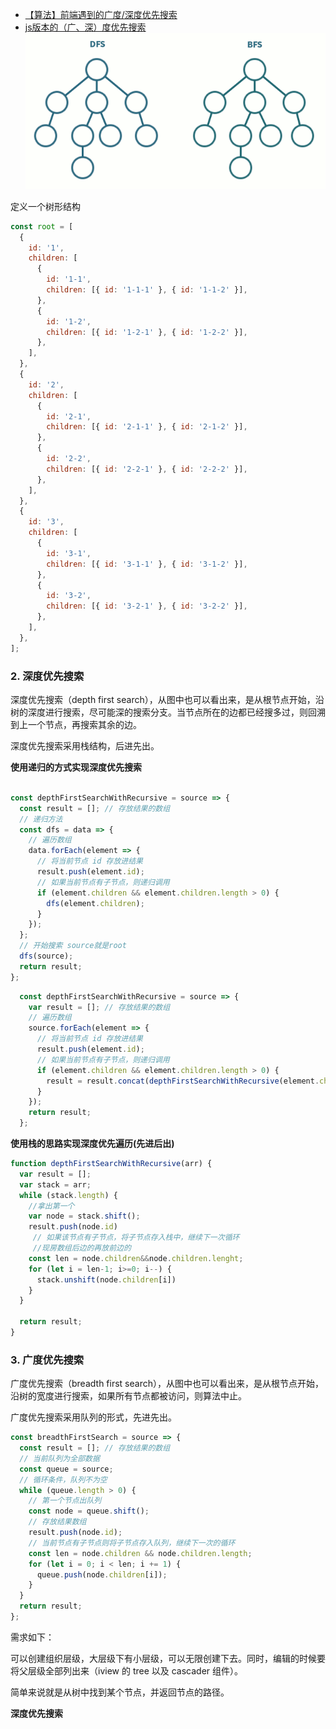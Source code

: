 * [【算法】前端遇到的广度/深度优先搜索](https://juejin.im/post/5d3162e3e51d4556bb4cd45b)
* [js版本的（广、深）度优先搜索](https://juejin.im/post/5ae43587518825673123f7d9)
![](https://raw.githubusercontent.com/heyushuo/image/master/16c08ea871f0739f.gif)

定义一个树形结构
```javascript 
const root = [
  {
    id: '1',
    children: [
      {
        id: '1-1',
        children: [{ id: '1-1-1' }, { id: '1-1-2' }],
      },
      {
        id: '1-2',
        children: [{ id: '1-2-1' }, { id: '1-2-2' }],
      },
    ],
  },
  {
    id: '2',
    children: [
      {
        id: '2-1',
        children: [{ id: '2-1-1' }, { id: '2-1-2' }],
      },
      {
        id: '2-2',
        children: [{ id: '2-2-1' }, { id: '2-2-2' }],
      },
    ],
  },
  {
    id: '3',
    children: [
      {
        id: '3-1',
        children: [{ id: '3-1-1' }, { id: '3-1-2' }],
      },
      {
        id: '3-2',
        children: [{ id: '3-2-1' }, { id: '3-2-2' }],
      },
    ],
  },
];
```
### 2. 深度优先搜索
深度优先搜索（depth first search），从图中也可以看出来，是从根节点开始，沿树的深度进行搜索，尽可能深的搜索分支。当节点所在的边都已经搜多过，则回溯到上一个节点，再搜索其余的边。

深度优先搜索采用栈结构，后进先出。

**使用递归的方式实现深度优先搜索**
```javascript 

const depthFirstSearchWithRecursive = source => {
  const result = []; // 存放结果的数组
  // 递归方法
  const dfs = data => {
    // 遍历数组
    data.forEach(element => {
      // 将当前节点 id 存放进结果
      result.push(element.id);
      // 如果当前节点有子节点，则递归调用
      if (element.children && element.children.length > 0) {
        dfs(element.children);
      }
    });
  };
  // 开始搜索 source就是root
  dfs(source);
  return result;
};
```

<!-- 递归不用闭包也可以实现 -->
```javascript
  const depthFirstSearchWithRecursive = source => {
    var result = []; // 存放结果的数组
    // 遍历数组
    source.forEach(element => {
      // 将当前节点 id 存放进结果
      result.push(element.id);
      // 如果当前节点有子节点，则递归调用
      if (element.children && element.children.length > 0) {
        result = result.concat(depthFirstSearchWithRecursive(element.children))
      }
    });
    return result;
  };
```
**使用栈的思路实现深度优先遍历(先进后出)**
```javascript 
function depthFirstSearchWithRecursive(arr) {
  var result = [];
  var stack = arr;
  while (stack.length) {
    //拿出第一个
    var node = stack.shift();
    result.push(node.id)
     // 如果该节点有子节点，将子节点存入栈中，继续下一次循环
     //现房数组后边的再放前边的
    const len = node.children&&node.children.lenght;
    for (let i = len-1; i>=0; i--) {
      stack.unshift(node.children[i])
    }
  }

  return result;
}
```
### 3. 广度优先搜索

广度优先搜索（breadth first search），从图中也可以看出来，是从根节点开始，沿树的宽度进行搜索，如果所有节点都被访问，则算法中止。

广度优先搜索采用队列的形式，先进先出。

```javascript
const breadthFirstSearch = source => {
  const result = []; // 存放结果的数组
  // 当前队列为全部数据
  const queue = source;
  // 循环条件，队列不为空
  while (queue.length > 0) {
    // 第一个节点出队列
    const node = queue.shift();
    // 存放结果数组
    result.push(node.id);
    // 当前节点有子节点则将子节点存入队列，继续下一次的循环
    const len = node.children && node.children.length;
    for (let i = 0; i < len; i += 1) {
      queue.push(node.children[i]);
    }
  }
  return result;
};
```
需求如下：

可以创建组织层级，大层级下有小层级，可以无限创建下去。同时，编辑的时候要将父层级全部列出来（iview 的 tree 以及 cascader 组件）。

简单来说就是从树中找到某个节点，并返回节点的路径。

**深度优先搜索**
```javascript 

```